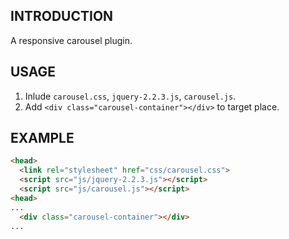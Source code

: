 ## INTRODUCTION
A responsive carousel plugin.

## USAGE
1. Inlude `carousel.css`, `jquery-2.2.3.js`, `carousel.js`.
2. Add `<div class="carousel-container"></div>` to target place.

## EXAMPLE
``` html
<head>
  <link rel="stylesheet" href="css/carousel.css">
  <script src="js/jquery-2.2.3.js"></script>
  <script src="js/carousel.js"></script>
<head>
...
  <div class="carousel-container"></div>
...
```
